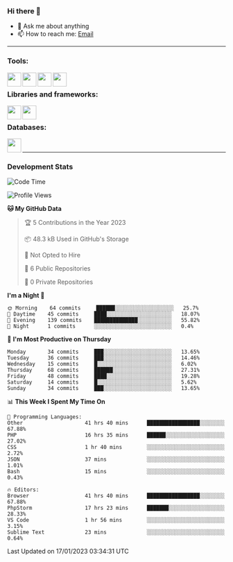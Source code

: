 ### Hi there 👋

- 💬 Ask me about anything
- 📫 How to reach me: [Email]

---

### Tools:
<img align='left' height="32" width="32" src="https://cdn.jsdelivr.net/npm/simple-icons@4.8.0/icons/phpstorm.svg" />
<img align='left' height="32" width="32" src="https://cdn.jsdelivr.net/npm/simple-icons@4.8.0/icons/sublimetext.svg" />
<img align='left' height="32" width="32" src="https://cdn.jsdelivr.net/npm/simple-icons@4.8.0/icons/laragon.svg" />
<img align='left' height="32" width="32" src="https://cdn.jsdelivr.net/npm/simple-icons@4.8.0/icons/xampp.svg" />
<br>

### Libraries and frameworks:
<img align='left' height="32" width="32" src="https://cdn.jsdelivr.net/npm/simple-icons@4.8.0/icons/laravel.svg" />
<img align='left' height="32" width="32" src="https://cdn.jsdelivr.net/npm/simple-icons@4.8.0/icons/jquery.svg" />
<br>

### Databases:
<img align='left' height="32" width="32" src="https://cdn.jsdelivr.net/npm/simple-icons@4.8.0/icons/mysql.svg" />
<br>

---
### Development Stats
<!--START_SECTION:waka-->
![Code Time](http://img.shields.io/badge/Code%20Time-768%20hrs%2042%20mins-blue)

![Profile Views](http://img.shields.io/badge/Profile%20Views-0-blue)

**🐱 My GitHub Data** 

> 🏆 5 Contributions in the Year 2023
 > 
> 📦 48.3 kB Used in GitHub's Storage 
 > 
> 🚫 Not Opted to Hire
 > 
> 📜 6 Public Repositories 
 > 
> 🔑 0 Private Repositories  
 > 
**I'm a Night 🦉** 

```text
🌞 Morning    64 commits     ██████░░░░░░░░░░░░░░░░░░░   25.7% 
🌆 Daytime    45 commits     ████░░░░░░░░░░░░░░░░░░░░░   18.07% 
🌃 Evening    139 commits    ██████████████░░░░░░░░░░░   55.82% 
🌙 Night      1 commits      ░░░░░░░░░░░░░░░░░░░░░░░░░   0.4%

```
📅 **I'm Most Productive on Thursday** 

```text
Monday       34 commits     ███░░░░░░░░░░░░░░░░░░░░░░   13.65% 
Tuesday      36 commits     ███░░░░░░░░░░░░░░░░░░░░░░   14.46% 
Wednesday    15 commits     █░░░░░░░░░░░░░░░░░░░░░░░░   6.02% 
Thursday     68 commits     ██████░░░░░░░░░░░░░░░░░░░   27.31% 
Friday       48 commits     ████░░░░░░░░░░░░░░░░░░░░░   19.28% 
Saturday     14 commits     █░░░░░░░░░░░░░░░░░░░░░░░░   5.62% 
Sunday       34 commits     ███░░░░░░░░░░░░░░░░░░░░░░   13.65%

```


📊 **This Week I Spent My Time On** 

```text
💬 Programming Languages: 
Other                    41 hrs 40 mins      █████████████████░░░░░░░░   67.88% 
PHP                      16 hrs 35 mins      ██████░░░░░░░░░░░░░░░░░░░   27.02% 
CSS                      1 hr 40 mins        ░░░░░░░░░░░░░░░░░░░░░░░░░   2.72% 
JSON                     37 mins             ░░░░░░░░░░░░░░░░░░░░░░░░░   1.01% 
Bash                     15 mins             ░░░░░░░░░░░░░░░░░░░░░░░░░   0.43%

🔥 Editors: 
Browser                  41 hrs 40 mins      █████████████████░░░░░░░░   67.88% 
PhpStorm                 17 hrs 23 mins      ███████░░░░░░░░░░░░░░░░░░   28.33% 
VS Code                  1 hr 56 mins        ░░░░░░░░░░░░░░░░░░░░░░░░░   3.15% 
Sublime Text             23 mins             ░░░░░░░░░░░░░░░░░░░░░░░░░   0.64%

```


 Last Updated on 17/01/2023 03:34:31 UTC
<!--END_SECTION:waka-->

[huyviet]: https://huyviet.vn/
[EMAIl]: https://mail.google.com/mail/u/0/?fs=1&tf=cm&source=mailto&to=huynguyenviet0110@gmail.com
